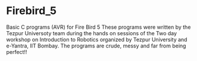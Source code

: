# Firebird_5
Basic C programs (AVR) for Fire Bird 5
These programs were written by the Tezpur Universoty team during the hands on sessions of the Two day workshop on Introduction to Robotics organized by Tezpur University and e-Yantra, IIT Bombay.
The programs are crude, messy and far from being perfect!!
